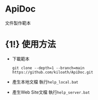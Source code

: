 # ApiDoc

文件製作範本

# {1!} 使用方法

* 下載範本
  
  ```
  git clone --depth=1 --branch=main https://github.com/kiloath/ApiDoc.git
  ```

* 產生本地文檔
  執行`help_local.bat`

* 產生Web Site文檔
  執行`help_server.bat`
